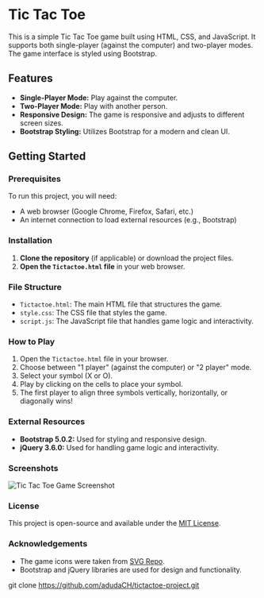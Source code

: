 # Tic Tac Toe

This is a simple Tic Tac Toe game built using HTML, CSS, and JavaScript. It supports both single-player (against the computer) and two-player modes. The game interface is styled using Bootstrap.

## Features

- **Single-Player Mode:** Play against the computer.
- **Two-Player Mode:** Play with another person.
- **Responsive Design:** The game is responsive and adjusts to different screen sizes.
- **Bootstrap Styling:** Utilizes Bootstrap for a modern and clean UI.

## Getting Started

### Prerequisites

To run this project, you will need:

- A web browser (Google Chrome, Firefox, Safari, etc.)
- An internet connection to load external resources (e.g., Bootstrap)

### Installation

1. **Clone the repository** (if applicable) or download the project files.
2. **Open the `Tictactoe.html` file** in your web browser.

### File Structure

- `Tictactoe.html`: The main HTML file that structures the game.
- `style.css`: The CSS file that styles the game.
- `script.js`: The JavaScript file that handles game logic and interactivity.

### How to Play

1. Open the `Tictactoe.html` file in your browser.
2. Choose between "1 player" (against the computer) or "2 player" mode.
3. Select your symbol (X or O).
4. Play by clicking on the cells to place your symbol.
5. The first player to align three symbols vertically, horizontally, or diagonally wins!

### External Resources

- **Bootstrap 5.0.2:** Used for styling and responsive design.
- **jQuery 3.6.0:** Used for handling game logic and interactivity.

### Screenshots

![Tic Tac Toe Game Screenshot](path-to-screenshot.png)

### License

This project is open-source and available under the [MIT License](LICENSE).

### Acknowledgements

- The game icons were taken from [SVG Repo](https://www.svgrepo.com/).
- Bootstrap and jQuery libraries are used for design and functionality.

git clone https://github.com/adudaCH/tictactoe-project.git
